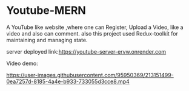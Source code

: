 # Youtube-MERN

A YouTube like website ,where one can Register, Upload a Video, like a video and also can comment.
also this project used Redux-toolkit for maintaining and managing state.

server deployed link:https://youtube-server-ervw.onrender.com

Video demo:

https://user-images.githubusercontent.com/95950369/213151499-0ea7257d-8185-4a4e-b933-733055d3cce8.mp4
